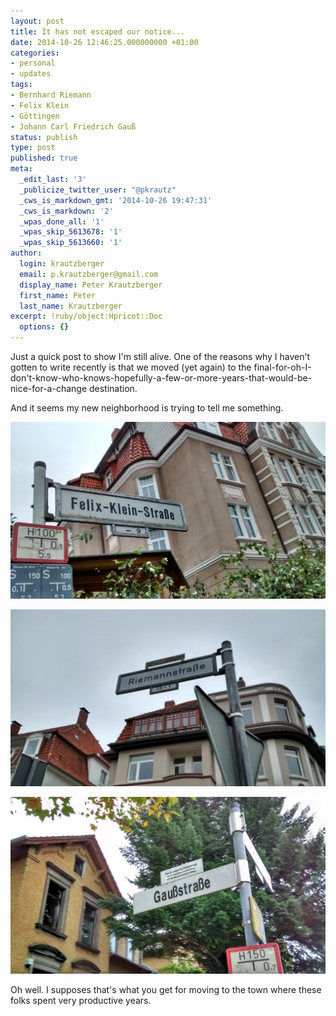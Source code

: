 ```yaml
---
layout: post
title: It has not escaped our notice...
date: 2014-10-26 12:46:25.000000000 +01:00
categories:
- personal
- updates
tags:
- Bernhard Riemann
- Felix Klein
- Göttingen
- Johann Carl Friedrich Gauß
status: publish
type: post
published: true
meta:
  _edit_last: '3'
  _publicize_twitter_user: "@pkrautz"
  _cws_is_markdown_gmt: '2014-10-26 19:47:31'
  _cws_is_markdown: '2'
  _wpas_done_all: '1'
  _wpas_skip_5613678: '1'
  _wpas_skip_5613660: '1'
author:
  login: krautzberger
  email: p.krautzberger@gmail.com
  display_name: Peter Krautzberger
  first_name: Peter
  last_name: Krautzberger
excerpt: !ruby/object:Hpricot::Doc
  options: {}
---
```


Just a quick post to show I'm still alive. One of the reasons why I haven't gotten to write recently is that we moved (yet again) to the final-for-oh-I-don't-know-who-knows-hopefully-a-few-or-more-years-that-would-be-nice-for-a-change destination.

And it seems my new neighborhood is trying to tell me something.

[![Street sign, Felix-Klein-Str., Göttingen](assets/Goettingen21-1024x575.jpg)](http://boolesrings.org/krautzberger/files/2014/10/Goettingen21.jpg)

[![Street sign, Riemannstr., Göttingen](assets/Goettingen11-1024x575.jpg)](http://boolesrings.org/krautzberger/files/2014/10/Goettingen11.jpg)

[![Street sign, Gaußstr., Göttingen](assets/Goettingen3-1024x575.jpg)](http://boolesrings.org/krautzberger/files/2014/10/Goettingen3.jpg)

Oh well. I supposes that's what you get for moving to the town where these folks spent very productive years.